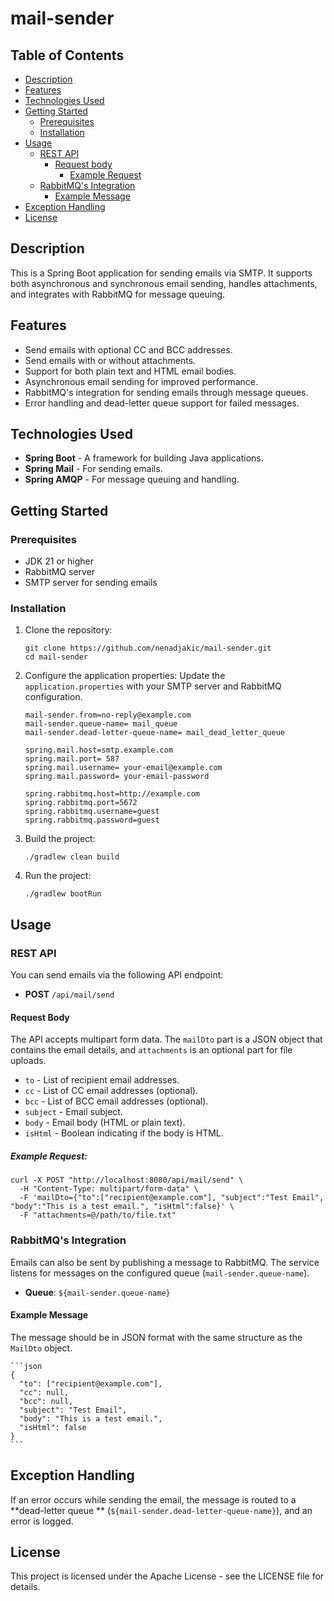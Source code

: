 # mail-sender

## Table of Contents
- [Description](#description)
- [Features](#features)
- [Technologies Used](#technologies-used)
- [Getting Started](#getting-started)
   - [Prerequisites](#prerequisites)
   - [Installation](#installation)
- [Usage](#usage)
   - [REST API](#rest-api)
     - [Request body](#request-body)
       - [Example Request](#example-request)
   - [RabbitMQ's Integration](#rabbitmqs-integration)
     - [Example Message](#example-message)
- [Exception Handling](#exception-handling)
- [License](#license)

## Description
This is a Spring Boot application for sending emails via SMTP. It supports both asynchronous and synchronous email
sending, handles attachments, and integrates with RabbitMQ for message queuing.

## Features
- Send emails with optional CC and BCC addresses.
- Send emails with or without attachments.
- Support for both plain text and HTML email bodies.
- Asynchronous email sending for improved performance.
- RabbitMQ's integration for sending emails through message queues.
- Error handling and dead-letter queue support for failed messages.

## Technologies Used
- **Spring Boot** - A framework for building Java applications.
- **Spring Mail** - For sending emails.
- **Spring AMQP** - For message queuing and handling.

## Getting Started

### Prerequisites
- JDK 21 or higher
- RabbitMQ server
- SMTP server for sending emails

### Installation
1. Clone the repository:
   ```
   git clone https://github.com/nenadjakic/mail-sender.git
   cd mail-sender
   ```

2. Configure the application properties:
   Update the `application.properties` with your SMTP server and RabbitMQ configuration.

   ```properties
   mail-sender.from=no-reply@example.com
   mail-sender.queue-name= mail_queue
   mail-sender.dead-letter-queue-name= mail_dead_letter_queue

   spring.mail.host=smtp.example.com
   spring.mail.port= 587
   spring.mail.username= your-email@example.com
   spring.mail.password= your-email-password
   
   spring.rabbitmq.host=http://example.com
   spring.rabbitmq.port=5672
   spring.rabbitmq.username=guest
   spring.rabbitmq.password=guest
   ```

3. Build the project:
   ```
   ./gradlew clean build
   ```

4. Run the project:
   ```
   ./gradlew bootRun
   ```

## Usage

### REST API
You can send emails via the following API endpoint:

- **POST** `/api/mail/send`

#### Request Body
The API accepts multipart form data. The `mailDto` part is a JSON object that contains the email details,
and `attachments` is an optional part for file uploads.

- `to` - List of recipient email addresses.
- `cc` - List of CC email addresses (optional).
- `bcc` - List of BCC email addresses (optional).
- `subject` - Email subject.
- `body` - Email body (HTML or plain text).
- `isHtml` - Boolean indicating if the body is HTML.

##### Example Request:
   ```
   curl -X POST "http://localhost:8080/api/mail/send" \
     -H "Content-Type: multipart/form-data" \
     -F 'mailDto={"to":["recipient@example.com"], "subject":"Test Email", "body":"This is a test email.", "isHtml":false}' \
     -F "attachments=@/path/to/file.txt"
   ```

### RabbitMQ's Integration
Emails can also be sent by publishing a message to RabbitMQ. The service listens for messages on the configured
queue (`mail-sender.queue-name`).

- **Queue**: `${mail-sender.queue-name}`

#### Example Message
The message should be in JSON format with the same structure as the `MailDto` object.

    ```json
    {
      "to": ["recipient@example.com"],
      "cc": null,
      "bcc": null,
      "subject": "Test Email",
      "body": "This is a test email.",
      "isHtml": false
    }
    ```

## Exception Handling
If an error occurs while sending the email, the message is routed to a **dead-letter queue
** (`${mail-sender.dead-letter-queue-name}`), and an error is logged.

## License
This project is licensed under the Apache License - see the LICENSE file for details.
